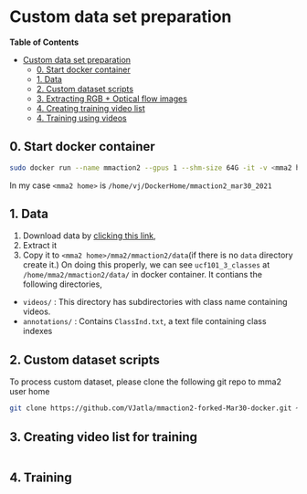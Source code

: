 # Custom data set preparation
<!-- markdown-toc start - Don't edit this section. Run M-x markdown-toc-refresh-toc -->
**Table of Contents**

- [Custom data set preparation](#custom-data-set-preparation)
    - [0. Start docker container](#0-start-docker-container)
    - [1. Data](#1-data)
    - [2. Custom dataset scripts](#2-custom-dataset-scripts)
    - [3. Extracting RGB + Optical flow images](#3-extracting-rgb--optical-flow-images)
    - [4. Creating training video list](#4-creating-training-video-list)
    - [4. Training using videos](#4-training-using-videos)

<!-- markdown-toc end -->
## 0. Start docker container
```bash
sudo docker run --name mmaction2 --gpus 1 --shm-size 64G -it -v <mma2 home>:/home venkatesh369/mmaction2_mar30_2021:light2
```
In my case `<mma2 home>` is `/home/vj/DockerHome/mmaction2_mar30_2021`
## 1. Data
1. Download data by [clicking this link](https://www.dropbox.com/s/j8a9bj7jmnorgzj/ucf101_3_classes.tar.gz?dl=0),
2. Extract it
3. Copy it to `<mma2 home>/mma2/mmaction2/data`(if there is no `data` directory create it.)
On doing this properly, we can see `ucf101_3_classes` at `/home/mma2/mmaction2/data/` in docker container. It
contians the following directories,
- `videos/`			: This directory has subdirectories with class name containing videos.
- `annotations/`	: Contains `ClassInd.txt`, a text file containing class indexes
## 2. Custom dataset scripts
To process custom dataset, please clone the following git repo to mma2 user home
```bash
git clone https://github.com/VJatla/mmaction2-forked-Mar30-docker.git ~/mmaction2-forked-Mar30-docker
```
## 3. Creating video list for training
```bash

```
## 4. Training
```bash

```
